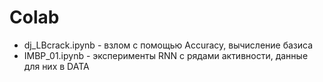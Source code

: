 # Colab

* dj_LBcrack.ipynb - взлом с помощью Accuracy, вычисление базиса
* IMBP_01.ipynb - эксперименты RNN с рядами активности, данные для них в DATA
